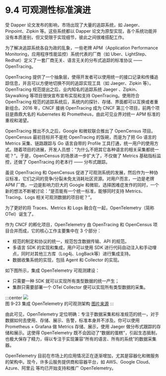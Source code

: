 # 9.4 可观测性标准演进

受 Dapper 论文发布的影响，市场出现了大量的追踪系统，如 Jaeger、Pinpoint、Zipkin 等。这些系统都以 Dapper 论文为原型实现，各个系统功能并没有本质差别，但又受限于实现细节，彼此之间很难搭配工作。


为了解决追踪系统各自为政的乱象，一些老牌 APM（Application Performance Monitoring，应用程序性能监控）系统代表的厂商（如 Uber、LightStep、Redhat）定义了一套厂商无关、语言无关的分布式追踪的标准协议 —— OpenTracing。

OpenTracing 提供了一个抽象层，使得开发者可以使用统一的接口记录和传播追踪信息，并且可以方便地切换不同的追踪实现工具（如 Jaeger、Zipkin 等）。OpenTracing 规范提出之后，业内知名的追踪系统 Jaeger 、Zipkin、Skywalking 等项目很快宣布宣布实现和支持 OpenTracing。使用符合 OpenTracing 规范的追踪系统后，系统内的探针、存储、界面都可以互换或者重新组合。2016 年，CNCF 接纳 OpenTracing 成为 CNCF 第三个项目，前两个项目是鼎鼎大名的 Kubernetes 和 Prometheus，由此可见业界对统一 APM 标准的重视和渴望。

OpenTracing 推出不久之后，Google 和微软联合推出了 OpenCensus 项目。OpenCensus 最初目标并不是抢 OpenTracing 的饭碗，而是为了把 Go 语言的 Metrics 采集、链路跟踪与 Go 语言自带的 Profile 工具打通，统一用户的使用方式。随着项目的进展，开发人员想：“为什么不把其它各种语言的相关采集都统一呢？”。于是，OpenCensus 的场景进一步扩大了，不仅做了 Metrics 基础指标监控，还做了 OpenTracing 的老本行 —— 分布式跟踪。

虽说 OpenTracing 和 OpenCensus 促进了可观测系统的发展，然后作为一种协议标准，它们之间的竞争/分裂未免太消耗社区资源。对用户而言，一边是老牌 APM 厂商，一边是影响力巨大的 Google 和微软。选择困难症发作的同时，一个新的想法不断被讨论：“是否能有一个统一标准，能够同时支持 Metrics、Tracing、Logs 相关可观测数据的项目呢？”。


为了更好的将 Traces、Metrics 和 Logs 融合在一起，OpenTelemetry（简称 OTel）诞生了。

作为 CNCF 的孵化项目，OpenTelemetry 由 OpenTracing 和 OpenCensus 项目合并而成，它的核心工作主要集中在 3 个部分：

- 规范的制定和协议的统一，规范包含数据传输、API 的规范。
- 多语言 SDK 的实现和集成，用户可以使用 SDK 进行代码自动注入和手动埋点，同时对其他三方库（Log4j、LogBack等）进行集成支持。
- 数据收集系统的实现，包括 Agent 和 Collector 的实现。

如下图所示，集成 OpenTelemetry 可观测建设：
- 只需要一种 SDK 就可以实现所有类型数据的统一产生；
- 集群只需要部署一个 OTel Collector 便可以实现所有类型数据的采集。

:::center
  ![](../assets/otel-diagram.svg)<br/>
  图 9-23 集成 OpenTelemetry 的可观测架构 [图片来源](https://opentelemetry.io/docs/)
:::

由此可见，OpenTelemetry 定位明确：专注于数据采集和标准规范的统一，对于数据如何去使用、存储、展示、告警，标准本身并不涉及。你可以使用 Prometheus + Grafana 做 Metrics 存储、展示，使用 Jaeger 做分布式跟踪的存储和展示。这使得 OpenTelemetry 既不会因动了“数据的蛋糕”，引起生态抵制，也极大保存了精力，得以专注于实现兼容“所有的语言、所有的系统”的数据采集器。

OpenTelemetry 目前在市场上的应用情况正在逐渐增加，尤其是容器化和微服务的架构中。现今，许多云服务提供商和容器平台，如 AWS、Google Cloud、Azure、阿里云 等均已开始支持和推广 OpenTelemetry。

